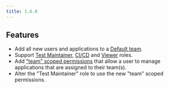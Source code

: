 ```yaml
---
title: 1.6.0
---
```


## Features

* Add all new users and applications to a [Default team](/docs/user-interface/settings/teams#the-default-team).
* Support [Test Maintainer](/docs/permissions/predefined-roles#test-maintainer), [CI/CD](/docs/permissions/predefined-roles#cicd) and [Viewer](/docs/permissions/predefined-roles#viewer) roles.
* Add ["team" scoped permissions](/docs/permissions/permissions/#contract_datamanageteam) that allow a user to manage applications that are assigned to their team(s).
* Alter the "Test Maintainer" role to use the new "team" scoped permissions.
